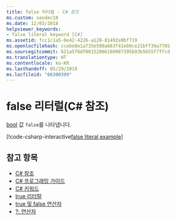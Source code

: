 ```yaml
---
title: false 리터럴 - C# 참조
ms.custom: seodec18
ms.date: 12/03/2018
helpviewer_keywords:
- false literal keyword [C#]
ms.assetid: fcc1c1a5-0e42-4226-a128-81492a9bf719
ms.openlocfilehash: ccebe0e1a735e500a663f41e60ce21bff39a7785
ms.sourcegitcommit: 621a5f6df00152006160987395b93b5b55f7ffcd
ms.translationtype: HT
ms.contentlocale: ko-KR
ms.lasthandoff: 05/29/2019
ms.locfileid: "66300399"
---
```

# <a name="false-literal-c-reference"></a>false 리터럴(C# 참조)

[bool](bool.md) 값 `false`를 나타냅니다.

[!code-csharp-interactive[false literal example](~/samples/snippets/csharp/keywords/TrueFalseLiteralsExamples.cs#FalseLiteral)]

## <a name="see-also"></a>참고 항목

- [C# 참조](../index.md)
- [C# 프로그래밍 가이드](../../programming-guide/index.md)
- [C# 키워드](index.md)
- [true 리터럴](true-literal.md)
- [true 및 false 연산자](../operators/true-false-operators.md)
- [?: 연산자](../operators/conditional-operator.md)
